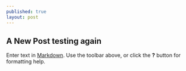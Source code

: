 ```yaml
---
published: true
layout: post
---
```

## A New Post testing again

Enter text in [Markdown](http://daringfireball.net/projects/markdown/). Use the toolbar above, or click the **?** button for formatting help.
